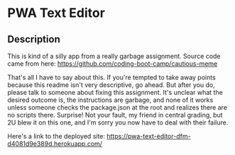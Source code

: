 # PWA Text Editor

## Description

This is kind of a silly app from a really garbage assignment. Source code came from here: https://github.com/coding-boot-camp/cautious-meme

That's all I have to say about this. If you're tempted to take away points because this readme isn't very descriptive, go ahead. But after you do, please talk to someone about fixing this assignment. It's unclear what the desired outcome is, the instructions are garbage, and none of it works unless someone checks the package.json at the root and realizes there are no scripts there. Surprise! Not your fault, my friend in central grading, but 2U blew it on this one, and I'm sorry you now have to deal with their failure.

Here's a link to the deployed site: https://pwa-text-editor-dfm-d4081d9e389d.herokuapp.com/
